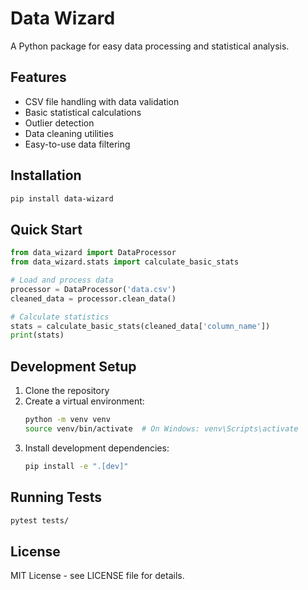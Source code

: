 # Data Wizard

A Python package for easy data processing and statistical analysis.

## Features

- CSV file handling with data validation
- Basic statistical calculations
- Outlier detection
- Data cleaning utilities
- Easy-to-use data filtering

## Installation

```bash
pip install data-wizard
```

## Quick Start

```python
from data_wizard import DataProcessor
from data_wizard.stats import calculate_basic_stats

# Load and process data
processor = DataProcessor('data.csv')
cleaned_data = processor.clean_data()

# Calculate statistics
stats = calculate_basic_stats(cleaned_data['column_name'])
print(stats)
```

## Development Setup

1. Clone the repository
2. Create a virtual environment:
   ```bash
   python -m venv venv
   source venv/bin/activate  # On Windows: venv\Scripts\activate
   ```
3. Install development dependencies:
   ```bash
   pip install -e ".[dev]"
   ```

## Running Tests

```bash
pytest tests/
```

## License

MIT License - see LICENSE file for details. 